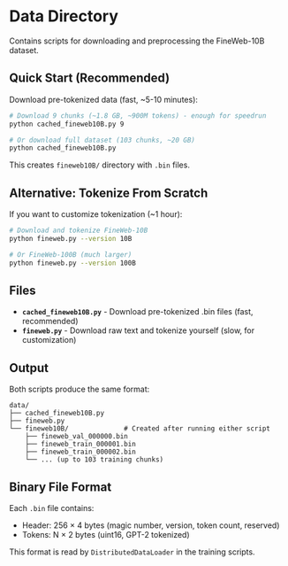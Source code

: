 # Data Directory

Contains scripts for downloading and preprocessing the FineWeb-10B dataset.

## Quick Start (Recommended)

Download pre-tokenized data (fast, ~5-10 minutes):

```bash
# Download 9 chunks (~1.8 GB, ~900M tokens) - enough for speedrun
python cached_fineweb10B.py 9

# Or download full dataset (103 chunks, ~20 GB)
python cached_fineweb10B.py
```

This creates `fineweb10B/` directory with `.bin` files.

## Alternative: Tokenize From Scratch

If you want to customize tokenization (~1 hour):

```bash
# Download and tokenize FineWeb-10B
python fineweb.py --version 10B

# Or FineWeb-100B (much larger)
python fineweb.py --version 100B
```

## Files

- **`cached_fineweb10B.py`** - Download pre-tokenized .bin files (fast, recommended)
- **`fineweb.py`** - Download raw text and tokenize yourself (slow, for customization)

## Output

Both scripts produce the same format:

```
data/
├── cached_fineweb10B.py
├── fineweb.py
└── fineweb10B/              # Created after running either script
    ├── fineweb_val_000000.bin
    ├── fineweb_train_000001.bin
    ├── fineweb_train_000002.bin
    └── ... (up to 103 training chunks)
```

## Binary File Format

Each `.bin` file contains:
- Header: 256 × 4 bytes (magic number, version, token count, reserved)
- Tokens: N × 2 bytes (uint16, GPT-2 tokenized)

This format is read by `DistributedDataLoader` in the training scripts.
